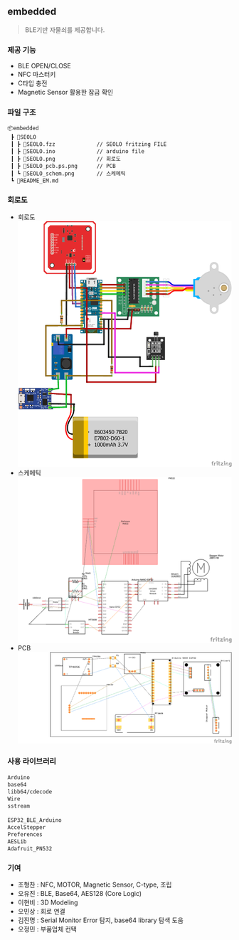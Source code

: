 ## embedded

> BLE기반 자물쇠를 제공합니다.<br>

### 제공 기능
- BLE OPEN/CLOSE
- NFC 마스터키
- C타입 충전
- Magnetic Sensor 활용한 잠금 확인

### 파일 구조
```
📦embedded
 ┣ 📂SEOLO 
 ┃ ┣ 📜SEOLO.fzz             // SEOLO fritzing FILE
 ┃ ┣ 📜SEOLO.ino             // arduino file
 ┃ ┣ 📜SEOLO.png             // 회로도
 ┃ ┣ 📜SEOLO_pcb.ps.png      // PCB
 ┃ ┗ 📜SEOLO_schem.png       // 스케메틱
 ┗ 📜README_EM.md
```

### 회로도
- 회로도
  ![회로도](SEOLO\SEOLO.png)
- 스케메틱
  ![스케메틱](SEOLO\SEOLO_schem.png)
- PCB
  ![PCB](SEOLO\SEOLO_pcb.ps.png)

### 사용 라이브러리
```
Arduino
base64
libb64/cdecode
Wire
sstream

ESP32_BLE_Arduino
AccelStepper
Preferences
AESLib
Adafruit_PN532
```

### 기여
- 조형찬 : NFC, MOTOR, Magnetic Sensor, C-type, 조립
- 오유진 : BLE, Base64, AES128 (Core Logic)
- 이현비 : 3D Modeling
- 오민상 : 회로 연결
- 김진명 : Serial Monitor Error 탐지, base64 library 탐색 도움
- 오정민 : 부품업체 컨택
